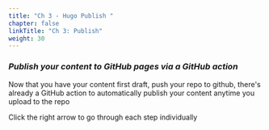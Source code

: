 ```yaml
---
title: "Ch 3 - Hugo Publish "
chapter: false
linkTitle: "Ch 3: Publish"
weight: 30
---
```


### ***Publish your content to GitHub pages via a GitHub action***

Now that you have your content first draft, push your repo to github, there's already a GitHub action to automatically publish your content anytime you upload to the repo

Click the right arrow to go through each step individually
